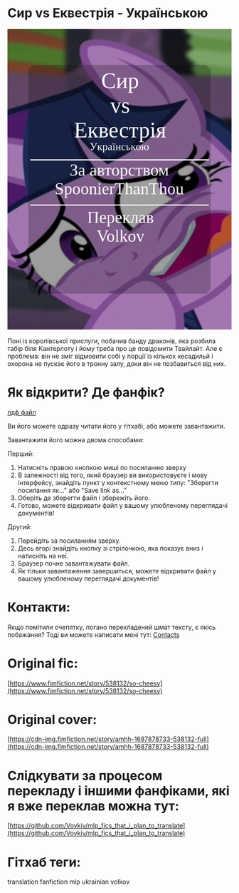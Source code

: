 # Сир vs Еквестрія - Українською
![](src/cover-ukr.png)

Поні із королівської прислуги, побачив банду драконів, яка розбила табір біля Кантерлоту і йому треба про це повідомити Твайлайт. Але є проблема: він не зміг відмовити собі у порції із кількох кесадильй і охорона не пускає його в тронну залу, доки він не позбавиться від них.

# Як відкрити? Де фанфік?
[пдф файл](So%20Cheese%20-%20ukr.pdf)

Ви його можете одразу читати його у гітхабі, або можете завантажити.

Завантажити його можна двома способами:

Перший:

1. Натисніть правою кнопкою миші по посиланню зверху
2. В залежності від того, який браузер ви використовуєте і мову інтерфейсу, знайдіть пункт у контекстному меню типу: "Зберегти посилання як..." або "Save link as..."
3. Оберіть де зберегти файл і збережіть його.
4. Готово, можете відкривати файл у вашому улюбленому переглядачі документів!

Другий:

1. Перейдіть за посиланням зверху.
2. Десь вгорі знайдіть кнопку зі стрілочкою, яка показує вниз і натисніть на неї.
3. Браузер почне завантажувати файл.
4. Як тільки завантаження завершиться, можете відкривати файл у вашому улюбленому переглядачі документів!

# Контакти:
Якщо помітили очепятку, погано перекладений шмат тексту, є якісь побажання?
Тоді ви можете написати мені тут: [Contacts](https://github.com/Vovkiv/mlp_fics_that_i_plan_to_translate/tree/main#contacts)

# Original fic:
[https://www.fimfiction.net/story/538132/so-cheesy](https://www.fimfiction.net/story/538132/so-cheesy)

# Original cover:
[https://cdn-img.fimfiction.net/story/amhh-1687878733-538132-full](https://cdn-img.fimfiction.net/story/amhh-1687878733-538132-full)

# Слідкувати за процесом перекладу і іншими фанфіками, які я вже переклав можна тут:
[https://github.com/Vovkiv/mlp_fics_that_i_plan_to_translate](https://github.com/Vovkiv/mlp_fics_that_i_plan_to_translate)

# Гітхаб теги:
translation fanfiction mlp ukrainian volkov
